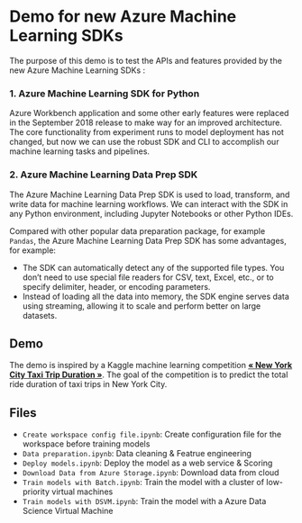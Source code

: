 # Demo for new Azure Machine Learning SDKs

The purpose of this demo is to test the APIs and features provided by the new Azure Machine Learning SDKs :

### 1. Azure Machine Learning SDK for Python

Azure Workbench application and some other early features were replaced in the September 2018 release to make way for an improved architecture. The core functionality from experiment runs to model deployment has not changed, but now we can use the robust SDK and CLI to accomplish our machine learning tasks and pipelines.

### 2. Azure Machine Learning Data Prep SDK

The Azure Machine Learning Data Prep SDK is used to load, transform, and write data for machine learning workflows. We can interact with the SDK in any Python environment, including Jupyter Notebooks or other Python IDEs.

Compared with other popular data preparation package, for example `Pandas`, the Azure Machine Learning Data Prep SDK has some advantages, for example:

- The SDK can automatically detect any of the supported file types. You don’t need to use special file readers for CSV, text, Excel, etc., or to specify delimiter, header, or encoding parameters.
- Instead of loading all the data into memory, the SDK engine serves data using streaming, allowing it to scale and perform better on large datasets.

## Demo

The demo is inspired by a Kaggle machine learning competition **[« New York City Taxi Trip Duration »](https://www.kaggle.com/c/nyc-taxi-trip-duration)**. The goal of the competition is to predict the total ride duration of taxi trips in New York City.

## Files

- `Create workspace config file.ipynb`: Create configuration file for the workspace before training models
- `Data preparation.ipynb`: Data cleaning & Featrue engineering
- `Deploy models.ipynb`: Deploy the model as a web service & Scoring 
- `Download Data from Azure Storage.ipynb`: Download data from cloud
- `Train models with Batch.ipynb`: Train the model with a cluster of low-priority virtual machines
- `Train models with DSVM.ipynb`: Train the model with a Azure Data Science Virtual Machine
